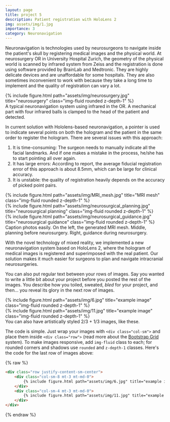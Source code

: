 ```yaml
---
layout: page
title: project 5
description: Patient registration with HoloLens 2
img: assets/img/1.jpg
importance: 3
category: Neuronavigation
---
```


Neuronavigation is technologies used by neurosurgeons to navigate inside the patient's skull by registering medical images and the physical world. At neurosurgery OR in University Hospital Zurich, the geometry of the physical world is scanned by infrared system from Zeiss and the registration is done using software provided by BrainLab and Medtronic. They are highly delicate devices and are unaffordable for some hospitals. They are also sometimes inconvenient to work with because they take a long time to implement and the quality of registration can vary a lot. 

<div class="row">
    <div class="col-sm mt-3 mt-md-0">
        {% include figure.html path="assets/img/neurosurgery.jpg" title="neurosurgery" class="img-fluid rounded z-depth-1" %}
    </div>
</div>
<div class="caption">
    A typical neuronavigation system using infrared in the OR. A mechanical part with four infrared balls is clamped to the head of the patient and detected.
</div>

In current solution with Hololens-based neuronavigation, a pointer is used to indicate several points on both the hologram and the patient in the same order to register the hologram. There are several issues with this approach: 

1. It is time-consuming: The surgeon needs to manually indicate all the facial landmarks. And if one makes a mistake in the process, he/she has to start pointing all over again.
2. It has large errors: According to report, the average fiducial registration error of this approach is about 8.5mm, which can be large for clinical accuracy.
3. It is unstable: the quality of registration heavily depends on the accuracy of picked point pairs.  

<div class="row">
    <div class="col-sm mt-3 mt-md-0">
        {% include figure.html path="assets/img/MRI_mesh.jpg" title="MRI mesh" class="img-fluid rounded z-depth-1" %}
    </div>
    <div class="col-sm mt-3 mt-md-0">
        {% include figure.html path="assets/img/neurosurgical_planning.jpg" title="neurosurgical planning" class="img-fluid rounded z-depth-1" %}
    </div>
    <div class="col-sm mt-3 mt-md-0">
        {% include figure.html path="assets/img/neurosurgical_guidance.jpg" title="neurosurgical guidance" class="img-fluid rounded z-depth-1" %}
    </div>
</div>
<div class="caption">
    Caption photos easily. On the left, the generated MRI mesh. Middle, planning before neurosurgery. Right, guidance during neurosurgery.
</div>

With the novel technology of mixed reality, we implemented a new neuronavigation system based on HoloLens 2, where the hologram of medical images is registered and superimposed with the real patient. Our solution makes it much easier for surgeons to plan and navigate intracranial neurosurgeries.

You can also put regular text between your rows of images.
Say you wanted to write a little bit about your project before you posted the rest of the images.
You describe how you toiled, sweated, *bled* for your project, and then... you reveal its glory in the next row of images.


<div class="row justify-content-sm-center">
    <div class="col-sm-8 mt-3 mt-md-0">
        {% include figure.html path="assets/img/6.jpg" title="example image" class="img-fluid rounded z-depth-1" %}
    </div>
    <div class="col-sm-4 mt-3 mt-md-0">
        {% include figure.html path="assets/img/11.jpg" title="example image" class="img-fluid rounded z-depth-1" %}
    </div>
</div>
<div class="caption">
    You can also have artistically styled 2/3 + 1/3 images, like these.
</div>


The code is simple.
Just wrap your images with `<div class="col-sm">` and place them inside `<div class="row">` (read more about the <a href="https://getbootstrap.com/docs/4.4/layout/grid/">Bootstrap Grid</a> system).
To make images responsive, add `img-fluid` class to each; for rounded corners and shadows use `rounded` and `z-depth-1` classes.
Here's the code for the last row of images above:

{% raw %}
```html
<div class="row justify-content-sm-center">
    <div class="col-sm-8 mt-3 mt-md-0">
        {% include figure.html path="assets/img/6.jpg" title="example image" class="img-fluid rounded z-depth-1" %}
    </div>
    <div class="col-sm-4 mt-3 mt-md-0">
        {% include figure.html path="assets/img/11.jpg" title="example image" class="img-fluid rounded z-depth-1" %}
    </div>
</div>
```
{% endraw %}
